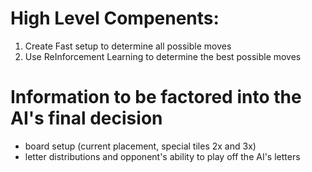 # High Level Compenents: 
 1. Create Fast setup to determine all possible moves
 2. Use ReInforcement Learning to determine the best possible moves
 
 
# Information to be factored into the AI's final decision
 - board setup (current placement, special tiles 2x and 3x) 
 - letter distributions and opponent's ability to play off the AI's letters
 

